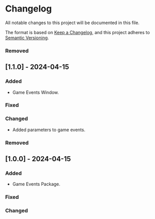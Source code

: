 # Changelog

All notable changes to this project will be documented in this file.

The format is based on [Keep a Changelog](https://keepachangelog.com/en/1.1.0/),
and this project adheres to [Semantic Versioning](https://semver.org/spec/v2.0.0.html).

### Removed

## [1.1.0] - 2024-04-15

### Added

- Game Events Window.

### Fixed

### Changed

- Added parameters to game events.

### Removed

## [1.0.0] - 2024-04-15

### Added

- Game Events Package.

### Fixed

### Changed
